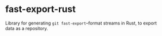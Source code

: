 # fast-export-rust

Library for generating `git fast-export`–format streams in Rust, to export data
as a repository.
